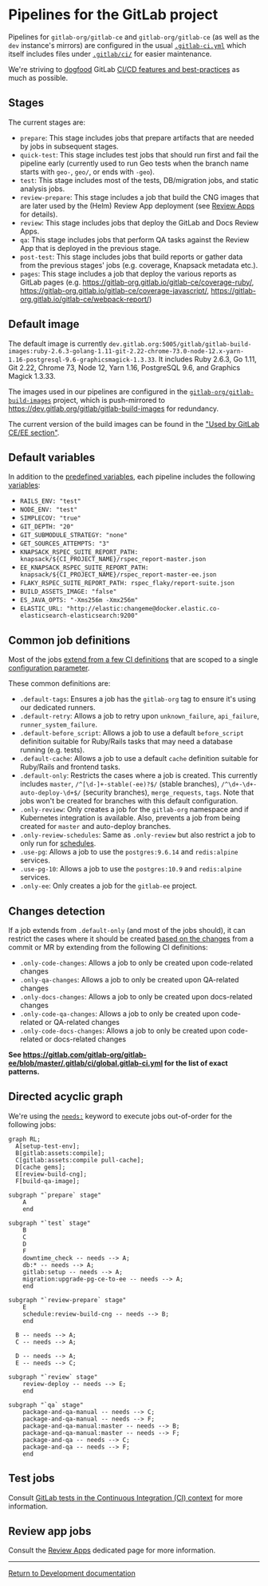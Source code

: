 # Pipelines for the GitLab project

Pipelines for `gitlab-org/gitlab-ce` and `gitlab-org/gitlab-ce` (as well as the
`dev` instance's mirrors) are configured in the usual
[`.gitlab-ci.yml`](https://gitlab.com/gitlab-org/gitlab-ce/blob/master/.gitlab-ci.yml)
which itself includes files under
[`.gitlab/ci/`](https://gitlab.com/gitlab-org/gitlab-ce/tree/master/.gitlab/ci)
for easier maintenance.

We're striving to [dogfood](https://about.gitlab.com/handbook/engineering/#dogfooding)
GitLab [CI/CD features and best-practices](../ci/yaml/README.md)
as much as possible.

## Stages

The current stages are:

- `prepare`: This stage includes jobs that prepare artifacts that are needed by
  jobs in subsequent stages.
- `quick-test`: This stage includes test jobs that should run first and fail the
  pipeline early (currently used to run Geo tests when the branch name starts
  with `geo-`, `geo/`, or ends with `-geo`).
- `test`: This stage includes most of the tests, DB/migration jobs, and static analysis jobs.
- `review-prepare`: This stage includes a job that build the CNG images that are
  later used by the (Helm) Review App deployment (see
  [Review Apps](testing_guide/review_apps.md) for details).
- `review`: This stage includes jobs that deploy the GitLab and Docs Review Apps.
- `qa`: This stage includes jobs that perform QA tasks against the Review App
  that is deployed in the previous stage.
- `post-test`: This stage includes jobs that build reports or gather data from
  the previous stages' jobs (e.g. coverage, Knapsack metadata etc.).
- `pages`: This stage includes a job that deploy the various reports as
  GitLab pages (e.g. <https://gitlab-org.gitlab.io/gitlab-ce/coverage-ruby/>,
  <https://gitlab-org.gitlab.io/gitlab-ce/coverage-javascript/>,
  <https://gitlab-org.gitlab.io/gitlab-ce/webpack-report/>)

## Default image

The default image is currently
`dev.gitlab.org:5005/gitlab/gitlab-build-images:ruby-2.6.3-golang-1.11-git-2.22-chrome-73.0-node-12.x-yarn-1.16-postgresql-9.6-graphicsmagick-1.3.33`.
It includes Ruby 2.6.3, Go 1.11, Git 2.22, Chrome 73, Node 12, Yarn 1.16,
PostgreSQL 9.6, and Graphics Magick 1.3.33.

The images used in our pipelines are configured in the
[`gitlab-org/gitlab-build-images`](https://gitlab.com/gitlab-org/gitlab-build-images)
project, which is push-mirrored to <https://dev.gitlab.org/gitlab/gitlab-build-images>
for redundancy.

The current version of the build images can be found in the
["Used by GitLab CE/EE section"](https://gitlab.com/gitlab-org/gitlab-build-images/blob/master/.gitlab-ci.yml).

## Default variables

In addition to the [predefined variables](../ci/variables/predefined_variables.md),
each pipeline includes the following [variables](../ci/variables/README.md):

- `RAILS_ENV: "test"`
- `NODE_ENV: "test"`
- `SIMPLECOV: "true"`
- `GIT_DEPTH: "20"`
- `GIT_SUBMODULE_STRATEGY: "none"`
- `GET_SOURCES_ATTEMPTS: "3"`
- `KNAPSACK_RSPEC_SUITE_REPORT_PATH: knapsack/${CI_PROJECT_NAME}/rspec_report-master.json`
- `EE_KNAPSACK_RSPEC_SUITE_REPORT_PATH: knapsack/${CI_PROJECT_NAME}/rspec_report-master-ee.json`
- `FLAKY_RSPEC_SUITE_REPORT_PATH: rspec_flaky/report-suite.json`
- `BUILD_ASSETS_IMAGE: "false"`
- `ES_JAVA_OPTS: "-Xms256m -Xmx256m"`
- `ELASTIC_URL: "http://elastic:changeme@docker.elastic.co-elasticsearch-elasticsearch:9200"`

## Common job definitions

Most of the jobs [extend from a few CI definitions](../ci/yaml/README.md#extends)
that are scoped to a single
[configuration parameter](../ci/yaml/README.md#configuration-parameters).

These common definitions are:

- `.default-tags`: Ensures a job has the `gitlab-org` tag to ensure it's using
  our dedicated runners.
- `.default-retry`: Allows a job to retry upon `unknown_failure`, `api_failure`,
  `runner_system_failure`.
- `.default-before_script`: Allows a job to use a default `before_script` definition
  suitable for Ruby/Rails tasks that may need a database running (e.g. tests).
- `.default-cache`: Allows a job to use a default `cache` definition suitable for
  Ruby/Rails and frontend tasks.
- `.default-only`: Restricts the cases where a job is created. This currently
  includes `master`, `/^[\d-]+-stable(-ee)?$/` (stable branches),
  `/^\d+-\d+-auto-deploy-\d+$/` (security branches), `merge_requests`, `tags`.
  Note that jobs won't be created for branches with this default configuration.
- `.only-review`: Only creates a job for the `gitlab-org` namespace and if
  Kubernetes integration is available. Also, prevents a job from being created
  for `master` and auto-deploy branches.
- `.only-review-schedules`: Same as `.only-review` but also restrict a job to
  only run for [schedules](../user/project/pipelines/schedules.md).
- `.use-pg`: Allows a job to use the `postgres:9.6.14` and `redis:alpine` services.
- `.use-pg-10`: Allows a job to use the `postgres:10.9` and `redis:alpine` services.
- `.only-ee`: Only creates a job for the `gitlab-ee` project.

## Changes detection

If a job extends from `.default-only` (and most of the jobs should), it can restrict
the cases where it should be created
[based on the changes](../ci/yaml/README.md#onlychangesexceptchanges)
from a commit or MR by extending from the following CI definitions:

- `.only-code-changes`: Allows a job to only be created upon code-related changes
- `.only-qa-changes`: Allows a job to only be created upon QA-related changes
- `.only-docs-changes`: Allows a job to only be created upon docs-related changes
- `.only-code-qa-changes`: Allows a job to only be created upon code-related or QA-related changes
- `.only-code-docs-changes`: Allows a job to only be created upon code-related or docs-related changes

**See <https://gitlab.com/gitlab-org/gitlab-ee/blob/master/.gitlab/ci/global.gitlab-ci.yml>
for the list of exact patterns.**

## Directed acyclic graph

We're using the [`needs:`](../ci/yaml/README.md#needs) keyword to
execute jobs out-of-order for the following jobs:

```mermaid
graph RL;
  A[setup-test-env];
  B[gitlab:assets:compile];
  C[gitlab:assets:compile pull-cache];
  D[cache gems];
  E[review-build-cng];
  F[build-qa-image];

subgraph "`prepare` stage"
    A
    end

subgraph "`test` stage"
    B
    C
    D
    F
    downtime_check -- needs --> A;
    db:* -- needs --> A;
    gitlab:setup -- needs --> A;
    migration:upgrade-pg-ce-to-ee -- needs --> A;
    end

subgraph "`review-prepare` stage"
    E
    schedule:review-build-cng -- needs --> B;
    end

  B -- needs --> A;
  C -- needs --> A;

  D -- needs --> A;
  E -- needs --> C;

subgraph "`review` stage"
    review-deploy -- needs --> E;
    end

subgraph "`qa` stage"
    package-and-qa-manual -- needs --> C;
    package-and-qa-manual -- needs --> F;
    package-and-qa-manual:master -- needs --> B;
    package-and-qa-manual:master -- needs --> F;
    package-and-qa -- needs --> C;
    package-and-qa -- needs --> F;
    end
```

## Test jobs

Consult [GitLab tests in the Continuous Integration (CI) context](testing_guide/ci.md)
for more information.

## Review app jobs

Consult the [Review Apps](testing_guide/review_apps.md) dedicated page for more information.

---

[Return to Development documentation](README.md)
